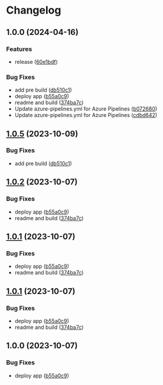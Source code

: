 # Changelog

## 1.0.0 (2024-04-16)


### Features

* release ([60e1bdf](https://github.com/karlosarr/app/commit/60e1bdf62cd356f36512fe3ca34db533555786d9))


### Bug Fixes

* add pre build ([db510c1](https://github.com/karlosarr/app/commit/db510c1a9bf28872776e5ed29f4f81bd365a60c0))
* deploy app ([b55a0c9](https://github.com/karlosarr/app/commit/b55a0c9a58f19d898ef10b6475f009ffa3768fa7))
* readme and build ([374ba7c](https://github.com/karlosarr/app/commit/374ba7cda9fc23bc57c123689570c378cf7ee048))
* Update azure-pipelines.yml for Azure Pipelines ([b072680](https://github.com/karlosarr/app/commit/b0726807d883b94f2e7af3ae0a936d9af1aa7b75))
* Update azure-pipelines.yml for Azure Pipelines ([cdbd642](https://github.com/karlosarr/app/commit/cdbd6428b72f4e7bf3fa4c86f532e196bcc39c34))

## [1.0.5](https://github.com/karlosarr/app/compare/1.0.4...v1.0.5) (2023-10-09)


### Bug Fixes

* add pre build ([db510c1](https://github.com/karlosarr/app/commit/db510c1a9bf28872776e5ed29f4f81bd365a60c0))

## [1.0.2](https://github.com/karlosarr/app/compare/v1.0.1...v1.0.2) (2023-10-07)


### Bug Fixes

* deploy app ([b55a0c9](https://github.com/karlosarr/app/commit/b55a0c9a58f19d898ef10b6475f009ffa3768fa7))
* readme and build ([374ba7c](https://github.com/karlosarr/app/commit/374ba7cda9fc23bc57c123689570c378cf7ee048))

## [1.0.1](https://github.com/karlosarr/app/compare/v1.0.0...v1.0.1) (2023-10-07)


### Bug Fixes

* deploy app ([b55a0c9](https://github.com/karlosarr/app/commit/b55a0c9a58f19d898ef10b6475f009ffa3768fa7))
* readme and build ([374ba7c](https://github.com/karlosarr/app/commit/374ba7cda9fc23bc57c123689570c378cf7ee048))

## [1.0.1](https://github.com/karlosarr/app/compare/v1.0.0...v1.0.1) (2023-10-07)


### Bug Fixes

* deploy app ([b55a0c9](https://github.com/karlosarr/app/commit/b55a0c9a58f19d898ef10b6475f009ffa3768fa7))
* readme and build ([374ba7c](https://github.com/karlosarr/app/commit/374ba7cda9fc23bc57c123689570c378cf7ee048))

## 1.0.0 (2023-10-07)


### Bug Fixes

* deploy app ([b55a0c9](https://github.com/karlosarr/app/commit/b55a0c9a58f19d898ef10b6475f009ffa3768fa7))
